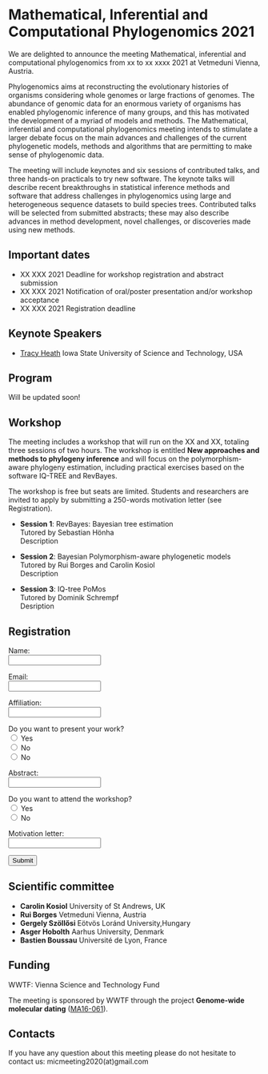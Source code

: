 # Mathematical, Inferential and Computational Phylogenomics 2021

We are delighted to announce the meeting Mathematical, inferential and computational phylogenomics from xx to xx xxxx 2021 at Vetmeduni Vienna, Austria.

Phylogenomics aims at reconstructing the evolutionary histories of organisms considering whole genomes or large fractions of genomes. The abundance of genomic data for an enormous variety of organisms has enabled phylogenomic inference of many groups, and this has motivated the development of a myriad of models and methods. The Mathematical, inferential and computational phylogenomics meeting intends to stimulate a larger debate focus on the main advances and challenges of the current phylogenetic models, methods and algorithms that are permitting to make sense of phylogenomic data.

The meeting will include keynotes and six sessions of contributed talks, and three hands-on practicals to try new software. The keynote talks will describe recent breakthroughs in statistical inference methods and software that address challenges in phylogenomics using large and heterogeneous sequence datasets to build species trees. Contributed talks will be selected from submitted abstracts; these may also describe advances in method development, novel challenges, or discoveries made using new methods.



## Important dates

* XX XXX 2021 Deadline for workshop registration and abstract submission
* XX XXX 2021 Notification of oral/poster presentation and/or workshop acceptance
* XX XXX 2021 Registration deadline

## Keynote Speakers

* [Tracy Heath](https://www.eeob.iastate.edu/people/tracy-heath)
Iowa State University of Science and Technology, USA


## Program

Will be updated soon!


## Workshop

The meeting includes a workshop that will run on the XX and XX, totaling three sessions of two hours. The workshop is entitled **New approaches and methods to phylogeny inference** and will focus on the polymorphism-aware phylogeny estimation, including practical exercises based on the software IQ-TREE and RevBayes. 

The workshop is free but seats are limited. Students and researchers are invited to apply by submitting a 250-words motivation letter (see Registration).

* **Session 1**: RevBayes: Bayesian tree estimation<br/>
Tutored by Sebastian Hönha <br/>
Description

* **Session 2**: Bayesian Polymorphism-aware phylogenetic models<br/>
Tutored by Rui Borges and Carolin Kosiol <br/>
Description

* **Session 3**: IQ-tree PoMos<br/>
Tutored by Dominik Schrempf<br/>
Desription



## Registration
<form action="https://formspree.io/f/xbjpynqv" method="POST" >

  <label for="fname">Name:</label><br>
  <input type="text" id="name" name="name"><br>

  <label for="lname">Email:</label><br>
  <input type="text" id="email" name="email"><br>

  <label for="lname">Affiliation:</label><br>
  <input type="text" id="affil" name="affil"><br>


  <label for="lname">Do you want to present your work?</label><br>
  <input type="radio" id="Talk only." name="option1" value="0">
  <label for="yes">Yes</label><br>
  <input type="radio" id="Talk or Poster" name="option2" value="1">
  <label for="No">No</label><br>
  <input type="radio" id="Poster" name="option2" value="2">
  <label for="No">No</label><br>

  <label for="lname">Abstract:</label><br>
  <input type="text" id="abstract" name="abstract"><br>

  <label for="lname">Do you want to attend the workshop?</label><br>
  <input type="radio" id="Yes" name="workshop" value="1">
  <label for="yes">Yes</label><br>
  <input type="radio" id="No" name="workshop" value="0">
  <label for="No">No</label><br>

  <label for="lname">Motivation letter:</label><br>
  <input type="text" id="motivationletter" name="motivationletter"><br>

  <input type="submit" value="Submit">
</form>





## Scientific committee

* **Carolin Kosiol** University of St Andrews, UK
* **Rui Borges** Vetmeduni Vienna, Austria
* **Gergely Szöllősi** Eötvös Loránd University,Hungary
* **Asger Hobolth** Aarhus University, Denmark
* **Bastien Boussau** Université de Lyon, France


## Funding

WWTF: Vienna Science and Technology Fund

The meeting is sponsored by WWTF through the project **Genome-wide molecular dating** ([MA16-061](https://www.wwtf.at/programmes/mathematics/MA16-061/index.php?lang=EN)).



## Contacts

If you have any question about this meeting please do not hesitate to contact us: micmeeting2020(at)gmail.com 


